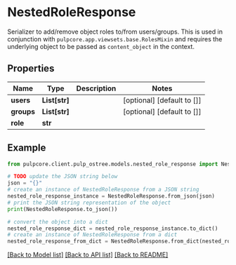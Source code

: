 # NestedRoleResponse

Serializer to add/remove object roles to/from users/groups.  This is used in conjunction with ``pulpcore.app.viewsets.base.RolesMixin`` and requires the underlying object to be passed as ``content_object`` in the context.

## Properties

Name | Type | Description | Notes
------------ | ------------- | ------------- | -------------
**users** | **List[str]** |  | [optional] [default to []]
**groups** | **List[str]** |  | [optional] [default to []]
**role** | **str** |  | 

## Example

```python
from pulpcore.client.pulp_ostree.models.nested_role_response import NestedRoleResponse

# TODO update the JSON string below
json = "{}"
# create an instance of NestedRoleResponse from a JSON string
nested_role_response_instance = NestedRoleResponse.from_json(json)
# print the JSON string representation of the object
print(NestedRoleResponse.to_json())

# convert the object into a dict
nested_role_response_dict = nested_role_response_instance.to_dict()
# create an instance of NestedRoleResponse from a dict
nested_role_response_from_dict = NestedRoleResponse.from_dict(nested_role_response_dict)
```
[[Back to Model list]](../README.md#documentation-for-models) [[Back to API list]](../README.md#documentation-for-api-endpoints) [[Back to README]](../README.md)


